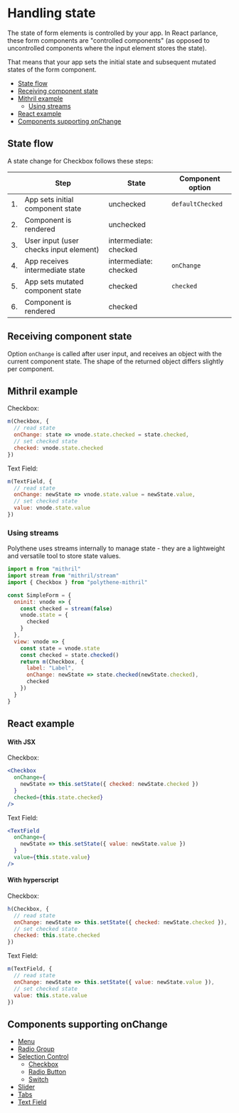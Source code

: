 # Handling state

The state of form elements is controlled by your app. In React parlance, these form components are "controlled components" (as opposed to uncontrolled components where the input element stores the state).

That means that your app sets the initial state and subsequent mutated states of the form component.

<!-- MarkdownTOC autolink="true" autoanchor="true" bracket="round" -->

- [State flow](#state-flow)
- [Receiving component state](#receiving-component-state)
- [Mithril example](#mithril-example)
  - [Using streams](#using-streams)
- [React example](#react-example)
- [Components supporting onChange](#components-supporting-onchange)

<!-- /MarkdownTOC -->


<a name="state-flow"></a>
## State flow

A state change for Checkbox follows these steps:

| | **Step** | **State** | **Component option** |
| --- | --- | --- | -- |
| 1. | App sets initial component state | unchecked | `defaultChecked` |
| 2. | Component is rendered | unchecked | |
| 3. | User input (user checks input element) | intermediate: checked | |
| 4. | App receives intermediate state | intermediate: checked | `onChange` |
| 5. | App sets mutated component state | checked | `checked` |
| 6. | Component is rendered | checked | |


<a name="receiving-component-state"></a>
## Receiving component state

Option `onChange` is called after user input, and receives an object with the current component state. The shape of the returned object differs slightly per component. 

<a name="mithril-example"></a>
## Mithril example

Checkbox:

~~~javascript
m(Checkbox, {
  // read state
  onChange: state => vnode.state.checked = state.checked,
  // set checked state 
  checked: vnode.state.checked
})
~~~

Text Field:

~~~javascript
m(TextField, {
  // read state
  onChange: newState => vnode.state.value = newState.value,
  // set checked state 
  value: vnode.state.value
})
~~~

<a name="using-streams"></a>
### Using streams

Polythene uses streams internally to manage state - they are a lightweight and versatile tool to store state values.

~~~javascript
import m from "mithril"
import stream from "mithril/stream"
import { Checkbox } from "polythene-mithril"

const SimpleForm = {
  oninit: vnode => {
    const checked = stream(false)
    vnode.state = {
      checked
    }
  },
  view: vnode => {
    const state = vnode.state
    const checked = state.checked()
    return m(Checkbox, {
      label: "Label",
      onChange: newState => state.checked(newState.checked),
      checked
    })
  }
}
~~~


<a name="react-example"></a>
## React example

#### With JSX

Checkbox:

~~~jsx
<Checkbox 
  onChange={
    newState => this.setState({ checked: newState.checked })
  }
  checked={this.state.checked}
/>
~~~

Text Field:

~~~jsx
<TextField 
  onChange={
    newState => this.setState({ value: newState.value })
  }
  value={this.state.value}
/>
~~~

#### With hyperscript

Checkbox:

~~~javascript
h(Checkbox, {
  // read state
  onChange: newState => this.setState({ checked: newState.checked }),
  // set checked state 
  checked: this.state.checked
})
~~~

Text Field:

~~~javascript
m(TextField, {
  // read state
  onChange: newState => this.setState({ value: newState.value }),
  // set checked state 
  value: this.state.value
})
~~~


<a name="components-supporting-onchange"></a>
## Components supporting onChange

* [Menu](components/menu.md)
* [Radio Group](components/radio-group.md)
* [Selection Control](components/selection-control.md)
  * [Checkbox](components/checkbox.md)
  * [Radio Button](components/radio-button.md)
  * [Switch](components/switch.md)
* [Slider](components/slider.md)
* [Tabs](components/tabs.md)
* [Text Field](components/textfield.md)


